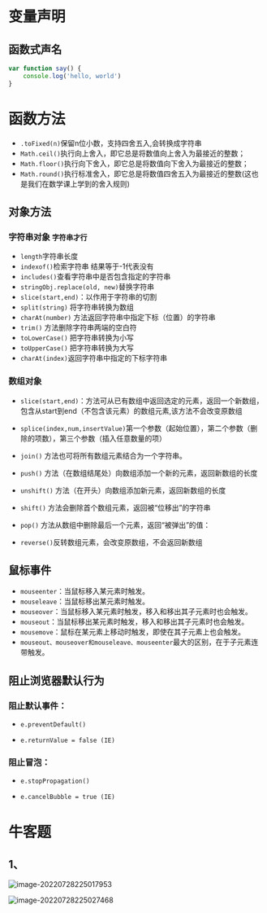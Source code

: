 # 变量声明

## 函数式声名

```js
var function say() {
    console.log('hello, world')
}
```



# 函数方法

- `.toFixed(n)`保留n位小数，支持四舍五入,会转换成字符串
- `Math.ceil()`执行向上舍入，即它总是将数值向上舍入为最接近的整数；
- `Math.floor()`执行向下舍入，即它总是将数值向下舍入为最接近的整数； 
- `Math.round()`执行标准舍入，即它总是将数值四舍五入为最接近的整数(这也是我们在数学课上学到的舍入规则)

 

## 对象方法

### 字符串对象 `字符串才行`

- `length`字符串长度
- `indexof()`检索字符串 结果等于-1代表没有
- `includes()`查看字符串中是否包含指定的字符串
- `stringObj.replace(old, new)`替换字符串
- `slice(start,end)`：以作用于字符串的切割
- `split(string)` 将字符串转换为数组
- `charAt(number)` 方法返回字符串中指定下标（位置）的字符串
- `trim()` 方法删除字符串两端的空白符
- `toLowerCase()` 把字符串转换为小写
- `toUpperCase()` 把字符串转换为大写
- `charAt(index)`返回字符串中指定的下标字符串

### 数组对象

- `slice(start,end)`：方法可从已有数组中返回选定的元素，返回一个新数组，包含从start到end（不包含该元素）的数组元素,该方法不会改变原数组

- `splice(index,num,insertValue)`第一个参数（起始位置），第二个参数（删除的项数），第三个参数（插入任意数量的项）

- `join()` 方法也可将所有数组元素结合为一个字符串。

- `push()` 方法（在数组结尾处）向数组添加一个新的元素，返回新数组的长度

- `unshift()` 方法（在开头）向数组添加新元素，返回新数组的长度

- `shift()` 方法会删除首个数组元素，返回被“位移出”的字符串

- `pop()` 方法从数组中删除最后一个元素，返回“被弹出”的值：

- `reverse()`反转数组元素，会改变原数组，不会返回新数组

  

## 鼠标事件

- `mouseenter`：当鼠标移入某元素时触发。
- `mouseleave`：当鼠标移出某元素时触发。
- `mouseover`：当鼠标移入某元素时触发，移入和移出其子元素时也会触发。
- `mouseout`：当鼠标移出某元素时触发，移入和移出其子元素时也会触发。
- `mousemove`：鼠标在某元素上移动时触发，即使在其子元素上也会触发。
- `mouseout、mouseover和mouseleave、mouseenter`最大的区别，在于子元素连带触发。

## 阻止浏览器默认行为

### 阻止默认事件：

- `e.preventDefault()`

- `e.returnValue = false (IE)`

### 阻止冒泡：

- `e.stopPropagation()`

- `e.cancelBubble = true (IE)`

# 牛客题

## 1、

![image-20220728225017953](C:\Users\Administrator\AppData\Roaming\Typora\typora-user-images\image-20220728225017953.png)

![image-20220728225027468](C:\Users\Administrator\AppData\Roaming\Typora\typora-user-images\image-20220728225027468.png)